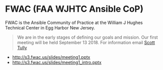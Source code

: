 # FWAC (FAA WJHTC Ansible CoP)

FWAC is the Ansible Community of Practice at the William J Hughes Technical Center in Egg Harbor New Jersey.

>We are in the early stages of defining our goals and mission. Our first meeting will be held September 13 2018. For information email [Scott Tully](mailto:scott.ctr.tully@faa.gov)

* <http://s3.fwac.us/slides/meeting1.pptx>
* <http://s3.fwac.us/slides/meeting1_intro.pptx>

